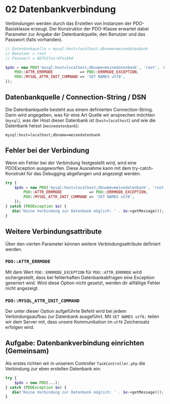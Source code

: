 # 02 Datenbankverbindung

Verbindungen werden durch das Erstellen von Instanzen der PDO-Basisklasse erzeugt. Der Konstruktor der PDO-Klasse erwartet dabei Parameter zur Angabe der Datenbankquelle, den Benutzer und das Passwort (falls vorhanden).

```php
// Datenbankquelle = mysql:host=localhost;dbname=meinedatenbank
// Benutzer = root
// Passwort = ADfk3lox!4foi4hd

$pdo = new PDO('mysql:host=localhost;dbname=meinedatenbank', 'root', 'ADfk3lox!4foi4hd', [
    PDO::ATTR_ERRMODE            => PDO::ERRMODE_EXCEPTION,
    PDO::MYSQL_ATTR_INIT_COMMAND => 'SET NAMES utf8',
]);
```

## Datenbankquelle / Connection-String / DSN

Die Datenbankquelle besteht aus einem definierten Connection-String. Darin wird angegeben, was für eine Art Quelle wir ansprechen möchten (`mysql`), was der Host dieser Datenbank ist (`host=localhost`) und wie die Datenbank heisst (`meinedatenbank`):

```
mysql:host=localhost;dbname=meinedatenbank
```

## Fehler bei der Verbindung

Wenn ein Fehler bei der Verbindung festgestellt wird, wird eine PDOException ausgeworfen. Diese Ausnahme kann mit dem try-catch-Konstrukt für das Debugging abgefangen und angezeigt werden.

```php
try {
    $pdo = new PDO('mysql:host=localhost;dbname=meinedatenbank', 'root', 'ADfk3lox!4foi4hd', [
        PDO::ATTR_ERRMODE            => PDO::ERRMODE_EXCEPTION,
        PDO::MYSQL_ATTR_INIT_COMMAND => 'SET NAMES utf8',
    ]);
} catch (PDOException $e) {
   die('Keine Verbindung zur Datenbank möglich: ' . $e->getMessage());
}
```

## Weitere Verbindungsattribute

Über den vierten Parameter können weitere Verbindungsattribute definiert werden.

### `PDO::ATTR_ERRMODE`

Mit dem Wert `PDO::ERRMODE_EXCEPTION` für `PDO::ATTR_ERRMODE` wird sichergestellt, dass bei fehlerhaften Datenbankabfragen eine Exception generiert wird. Wird diese Option nicht gesetzt, werden dir allfällige Fehler nicht angezeigt.

### `PDO::MYSQL_ATTR_INIT_COMMAND`

Der unter dieser Option aufgeführte Befehl wird bei jedem Verbindungsaufbau zur Datenbank ausgeführt. Mit `SET NAMES utf8;` teilen wir dem Server mit, dass unsere Kommunikation im `utf8` Zeichensatz erfolgen wird.

## Aufgabe: Datenbankverbindung einrichten (Gemeinsam)

Als erstes richten wir in unserem Controller `TaskController.php` die Verbindung zur eben erstellen Datenbank ein:

```php
try {
    $pdo = new PDO(...);
} catch (PDOException $e) {
   die('Keine Verbindung zur Datenbank möglich: ' . $e->getMessage());
}
```
